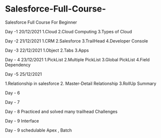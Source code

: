 # Salesforce-Full-Course-
Salesforce Full Course  For Beginner

Day -1 20/12/2021
1.Cloud
2.Cloud Computing
3.Types of Cloud


Day -2  21/12/2021
1.CRM
2.Salesforce
3.TrailHead 
4.Developer Console



Day -3 22/12/2021
1.Object
2.Tabs
3.Apps



Day - 4 23/12/2021
1.PickList
2.Multiple PickList
3.Global PickList
4.Field Dependency


Day -5 25/12/2021

1.Relationship in salesforce
2. Master-Detail Relationship
3.RollUp Summary



Day - 6 


Day - 7 

Day - 8 Practiced and solved many trailhead Challenges

Day - 9 Interface

Day - 9 schedulable Apex , Batch 
